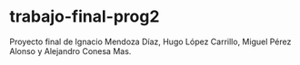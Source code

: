 # trabajo-final-prog2
Proyecto final de Ignacio Mendoza Díaz, Hugo López Carrillo, Miguel Pérez Alonso y Alejandro Conesa Mas.
